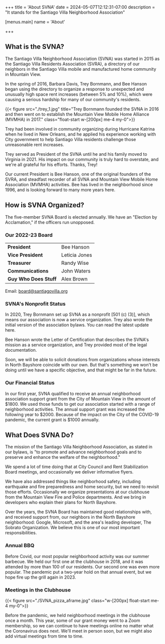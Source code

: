 +++
title = 'About SVNA'
date = 2024-05-07T12:12:31-07:00
description = "It stands for the Santiago Villa Neighborhood Association"

[menus.main]
    name = 'About'

+++

## What is the SVNA?

The Santiago Villa Neighborhood Association (SVNA) was started in 2015 as the Santiago Villa Residents Association (SVRA), a directory of our neighbors in the Santiago Villa mobile and manufactured home community in Mountain View.

In the spring of 2016, Barbara Davis, Trey Bornmann, and Bee Hanson began using the directory to organize a response to unexpected and unusually high space rent increases (between 5% and 10%), which were causing a serious hardship for many of our community's residents.

{{< figure src="./trey_1.jpg" title="Trey Bornmann founded the SVNA in 2016 and then went on to establish the Mountain View Mobile Home Alliance (MVMHA) in 2017." class="float-start w-[200px] me-4 my-0">}}

Trey had been involved in community organizing during Hurricane Katrina when he lived in New Orleans, and he applied his experience working with City government to help Santiago Villa residents challenge those unreasonable rent increases.

Trey served as President of the SVNA until he and his family moved to Virginia in 2021. His impact on our community is truly hard to overstate, and we're all grateful for his efforts. Thanks, Trey!

Our current President is Bee Hanson, one of the original founders of the SVRA, and steadfast recorder of all SVNA and Mountain View Mobile Home Association (MVMHA) activities. Bee has lived in the neighborhood since 1996, and is looking forward to many more years here.

## How is SVNA Organized?

The five-member SVNA Board is elected annually. We have an "Election by Acclamation," if the officers run unopposed.

### Our 2022-23 Board

|                        |               |
| ---------------------- | ------------- |
| **President**          | Bee Hanson    |
| **Vice President**     | Leticia Jones |
| **Treasurer**          | Randy Wise    |
| **Communications**     | John Waters   |
| **Guy Who Does Stuff** | Alex Brown    |

Email: <board@santiagovilla.org>

### SVNA's Nonprofit Status

In 2020, Trey Bornmann set up SVNA as a nonprofit \[501 (c) (3)], which means our association is now a service organization. Trey also wrote the initial version of the association bylaws. You can read the latest update here.

Bee Hanson wrote the Letter of Certification that describes the SVNA's mission as a service organization, and Trey provided most of the legal documentation.

Soon, we will be able to solicit donations from organizations whose interests in North Bayshore coincide with our own. But that's something we won't be doing until we have a specific objective, and that might be far in the future.

### Our Financial Status

In our first year, SVNA qualified to receive an annual neighborhood association support grant from the City of Mountain View in the amount of $1800. We used those funds to get our association started with a range of neighborhood activities. The annual support grant was increased the following year to $2000. Because of the impact on the City of the COVID-19 pandemic, the current grant is $1000 annually.

## What Does SVNA Do?

The mission of the Santiago Villa Neighborhood Association, as stated in our bylaws, is "to promote and advance neighborhood goals and to preserve and enhance the welfare of the neighborhood."

We spend a lot of time doing that at City Council and Rent Stabilization Board meetings, and occasionally
we deliver informative flyers.

We have also addressed things like neighborhood safety, including earthquake and fire preparedness and home security, but we need to revisit those efforts. Occasionally we organize presentations at our clubhouse from the Mountain View Fire and Police departments. And we bring in developers who explain their plans for North Bayshore.

Over the years, the SVNA Board has maintained good relationships with, and received support from, our neighbors in the North Bayshore neighborhood: Google, Microsoft, and the area's leading developer,
The Sobrato Organization. We
believe this is one of our most important responsibilities.

### Annual BBQ

Before Covid, our most popular neighborhood activity was our summer barbecue. We held our first one at the clubhouse in 2018, and it was attended by more than 100 of our residents. Our second one was even more popular. The pandemic put a two-year hold on that annual event, but we hope fire up the grill again in 2023.

### Meetings in the Clubhouse

{{< figure src="./SVNA_pizza_aframe.jpg" class="w-[200px] float-start me-4 my-0">}}

Before the pandemic, we held neighborhood meetings in the clubhouse once a month. This year, some of our grant money went to a Zoom membership, so we can continue to have meetings online no matter what the Coronavirus does next. We'll meet in person soon, but we might also add virtual meetings from time to time.
